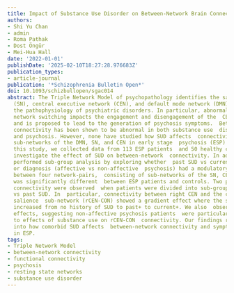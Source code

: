```yaml
---
title: Impact of Substance Use Disorder on Between-Network Brain Connectivity in Early Psychosis
authors:
- Shi Yu Chan
- admin
- Roma Pathak
- Dost Öngür
- Mei-Hua Hall
date: '2022-01-01'
publishDate: '2025-02-10T18:27:28.976683Z'
publication_types:
- article-journal
publication: '*Schizophrenia Bulletin Open*'
doi: 10.1093/schizbullopen/sgac014
abstract: The Triple Network Model of psychopathology identifies the salience network
  (SN), central executive network (CEN), and default mode network (DMN) as key networks  underlying
  the pathophysiology of psychiatric disorders. In particular, abnormal  SN-initiated
  network switching impacts the engagement and disengagement of the  CEN and DMN,
  and is proposed to lead to the generation of psychosis symptoms.  Between-network
  connectivity has been shown to be abnormal in both substance use  disorders (SUD)
  and psychosis. However, none have studied how SUD affects  connectivity between
  sub-networks of the DMN, SN, and CEN in early stage  psychosis (ESP) patients. In
  this study, we collected data from 113 ESP patients  and 50 healthy controls to
  investigate the effect of SUD on between-network  connectivity. In addition, we
  performed sub-group analysis by exploring whether  past SUD vs current SUD co-morbidity,
  or diagnosis (affective vs non-affective  psychosis) had a modulatory effect. Connectivity
  between four network-pairs,  consisting of sub-networks of the SN, CEN, and DMN,
  was significantly different  between ESP patients and controls. Two patterns of
  connectivity were observed  when patients were divided into sub-groups with current
  vs past SUD. In  particular, connectivity between right CEN and the cingulo-opercular
  salience  sub-network (rCEN-CON) showed a gradient effect where the severity of  abnormalities
  increased from no history of SUD to past+ to current+. We also  observed diagnosis-specific
  effects, suggesting non-affective psychosis patients  were particularly vulnerable
  to effects of substance use on rCEN-CON  connectivity. Our findings reveal insights
  into how comorbid SUD affects  between-network connectivity and symptom severity
  in ESP.
tags:
- Triple Network Model
- between-network connectivity
- functional connectivity
- psychosis
- resting state networks
- substance use disorder
---
```


